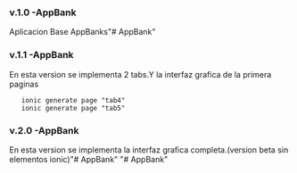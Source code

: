 ### v.1.0 -AppBank
Aplicacion Base AppBanks"# AppBank" 
### v.1.1 -AppBank
En esta version se implementa 2 tabs.Y la interfaz grafica de la primera paginas
```
   ionic generate page "tab4"
   ionic generate page "tab5"

```
### v.2.0 -AppBank
En esta version se implementa la interfaz grafica completa.(version beta sin elementos ionic)"# AppBank" 
"# AppBank" 
